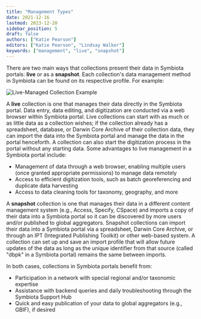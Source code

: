 ```yaml
---
title: "Management Types"
date: 2021-12-16
lastmod: 2023-12-20
sidebar_position: 5
draft: false
authors: ["Katie Pearson"]
editors: ["Katie Pearson", "Lindsay Walker"]
keywords: ["management", "live", "snapshot"]
---
```


There are two main ways that collections present their data in Symbiota portals: **live** or as a **snapshot**. Each collection's data management method in Symbiota can be found on its respective profile. For example:

![Live-Managed Collection Example](/img/asu_live_managed.png)

A **live** collection is one that manages their data directly in the Symbiota portal. Data entry, data editing, and digitization are conducted via a web browser within Symbiota portal. Live collections can start with as much or as little data as a collection wishes; if the collection already has a spreadsheet, database, or Darwin Core Archive of their collection data, they can import the data into the Symbiota portal and manage the data in the portal henceforth. A collection can also start the digitization process in the portal without any starting data. Some advantages to live management in a Symbiota portal include:

- Management of data through a web browser, enabling multiple users (once granted appropriate permissions) to manage data remotely
- Access to efficient digitization tools, such as batch georeferencing and duplicate data harvesting
- Access to data cleaning tools for taxonomy, geography, and more

A **snapshot** collection is one that manages their data in a different content management system (e.g., Access, Specify, CSpace) and imports a copy of their data into a Symbiota portal so it can be discovered by more users and/or published to global aggregators. Snapshot collections can import their data into a Symbiota portal via a spreadsheet, Darwin Core Archive, or through an IPT (Integrated Publishing Toolkit) or other web-based system. A collection can set up and save an import profile that will allow future updates of the data as long as the unique identifier from that source (called "dbpk" in a Symbiota portal) remains the same between imports.

In both cases, collections in Symbiota portals benefit from:

- Participation in a network with special regional and/or taxonomic expertise
- Assistance with backend queries and daily troubleshooting through the Symbiota Support Hub
- Quick and easy publication of your data to global aggregators (e.g., GBIF), if desired
